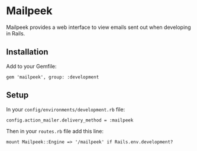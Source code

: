 # Mailpeek

Mailpeek provides a web interface to view emails sent out when developing in Rails.

## Installation

Add to your Gemfile:

```
gem 'mailpeek', group: :development
```

## Setup

In your `config/environments/development.rb` file:

```
config.action_mailer.delivery_method = :mailpeek
```

Then in your `routes.rb` file add this line:

```
mount Mailpeek::Engine => '/mailpeek' if Rails.env.development?
```
